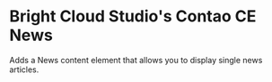 # Bright Cloud Studio's Contao CE News
Adds a News content element that allows you to display single news articles.
